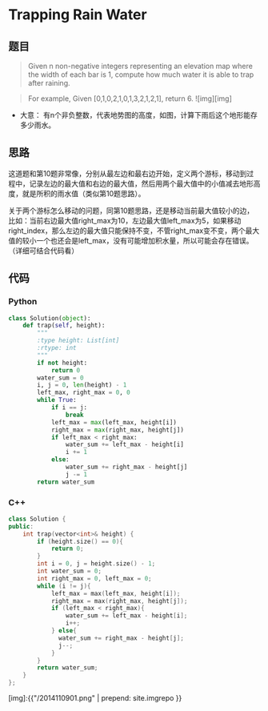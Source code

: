 # Trapping Rain Water

## 题目
> Given n non-negative integers representing an elevation map where the width of each bar is 1, compute how much water it is able to trap after raining.

> For example, 
Given [0,1,0,2,1,0,1,3,2,1,2,1], return 6.
![img][img]

* 大意： 有n个非负整数，代表地势图的高度，如图，计算下雨后这个地形能存多少雨水。

## 思路
这道题和第10题非常像，分别从最左边和最右边开始，定义两个游标，移动到过程中，记录左边的最大值和右边的最大值，然后用两个最大值中的小值减去地形高度，就是所积的雨水值（类似第10题思路）。

关于两个游标怎么移动的问题，同第10题思路，还是移动当前最大值较小的边，比如：当前右边最大值right_max为10，左边最大值left_max为5，如果移动right_index，那么左边的最大值只能保持不变，不管right_max变不变，两个最大值的较小一个也还会是left_max，没有可能增加积水量，所以可能会存在错误。（详细可结合代码看）

## 代码

### Python
~~~python
class Solution(object):
    def trap(self, height):
        """
        :type height: List[int]
        :rtype: int
        """
        if not height:
            return 0
        water_sum = 0
        i, j = 0, len(height) - 1
        left_max, right_max = 0, 0
        while True:
            if i == j:
                break
            left_max = max(left_max, height[i])
            right_max = max(right_max, height[j])
            if left_max < right_max:
                water_sum += left_max - height[i]
                i += 1
            else:
                water_sum += right_max - height[j]
                j -= 1
        return water_sum
~~~

### C++
~~~cpp
class Solution {
public:
    int trap(vector<int>& height) {
        if (height.size() == 0){
            return 0;
        }
        int i = 0, j = height.size() - 1;
        int water_sum = 0;
        int right_max = 0, left_max = 0;
        while (i != j){
            left_max = max(left_max, height[i]);
            right_max = max(right_max, height[j]);
            if (left_max < right_max){
                water_sum += left_max - height[i];
                i++;
            } else{
              water_sum += right_max - height[j];
              j--;
            }
        }
        return water_sum;
    }
};
~~~


[img]:{{"/2014110901.png" | prepend: site.imgrepo }}